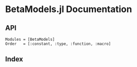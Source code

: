 # BetaModels.jl Documentation

## API

```@autodocs
Modules = [BetaModels]
Order   = [:constant, :type, :function, :macro]
```

## Index

```@index
```

